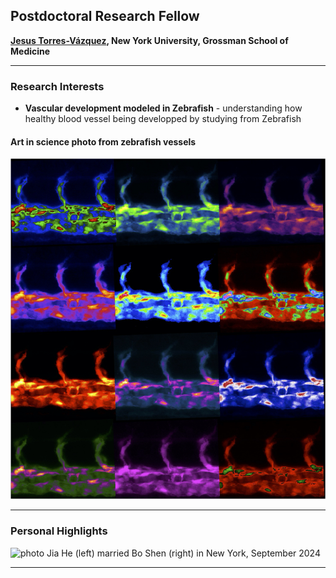 ## Postdoctoral Research Fellow

__[Jesus Torres-Vázquez](https://med.nyu.edu/research/torres-vazquez-lab/members), New York University, Grossman School of Medicine__

---
### Research Interests

- __Vascular development modeled in Zebrafish__ - understanding how healthy blood vessel being developped by studying from Zebrafish

#### Art in science photo from zebrafish vessels
![photo](https://github.com/DrJiaHe/DrJiaHe.github.io/blob/main/Vessels.jpg?raw=false)

---
### Personal Highlights
![photo](https://github.com/bsbbs/bsbbs.github.io/blob/main/20240909-DSCF8576.JPG?raw=false)
Jia He (left) married Bo Shen (right) in New York, September 2024

---


